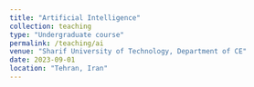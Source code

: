 ```yaml
---
title: "Artificial Intelligence"
collection: teaching
type: "Undergraduate course"
permalink: /teaching/ai
venue: "Sharif University of Technology, Department of CE"
date: 2023-09-01
location: "Tehran, Iran"
---
```



